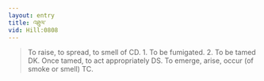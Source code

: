 ```yaml
---
layout: entry
title: འཐུལ་
vid: Hill:0808
---
```

> To raise, to spread, to smell of CD\. 1\. To be fumigated\. 2\. To be tamed DK\. Once tamed, to act appropriately DS\. To emerge, arise, occur (of smoke or smell) TC\.


